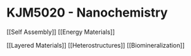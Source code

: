 # KJM5020 - Nanochemistry

[[Self Assembly]]
[[Energy Materials]]

[[Layered Materials]]
[[Heterostructures]]
[[Biomineralization]]